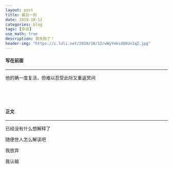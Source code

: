 ```yaml
---
layout: post
title: 最后一则
date: 2019-10-12
categories: blog
tags: [杂谈]
use_math: true	
description: 我失败了！
header-img: "https://i.loli.net/2019/10/12/wWyYmksdQ6Un1qZ.jpg"
---
```




#### 写在前面

********

他的确一度复活，但难以忍受此际又重返冥间

<br>

<br>

<br>

#### 正文

********

已经没有什么想解释了<br>

随便世人怎么解读吧<br>

我放弃<br>

我认输<br>